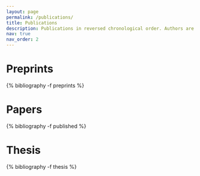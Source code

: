 ```yaml
---
layout: page
permalink: /publications/
title: Publications
description: Publications in reversed chronological order. Authors are listed alphabetically.
nav: true
nav_order: 2
---
```


<!-- _pages/publications.md -->
<div class="publications">

<h1>Preprints</h1>

{% bibliography -f preprints %}

<h1>Papers</h1>

{% bibliography -f published %}

<h1>Thesis</h1>

{% bibliography -f thesis %}

</div>
